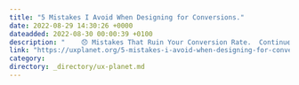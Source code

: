 ```yaml
---
title: "5 Mistakes I Avoid When Designing for Conversions."
date: 2022-08-29 14:30:26 +0000
dateadded: 2022-08-30 00:00:39 +0100
description: "    😞 Mistakes That Ruin Your Conversion Rate.  Continue reading on UX Planet »  "
link: "https://uxplanet.org/5-mistakes-i-avoid-when-designing-for-conversions-647b0083e50c?source=rss----819cc2aaeee0---4"
category:
directory: _directory/ux-planet.md
---
```

